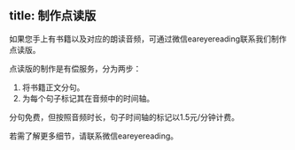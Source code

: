 title: 制作点读版
---
如果您手上有书籍以及对应的朗读音频，可通过微信eareyereading联系我们制作点读版。

点读版的制作是有偿服务，分为两步：
1. 将书籍正文分句。
2. 为每个句子标记其在音频中的时间轴。

分句免费，但按照音频时长，句子时间轴的标记以1.5元/分钟计费。

若需了解更多细节，请联系微信eareyereading。